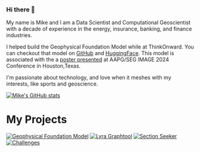 ### Hi there 👋

My name is Mike and I am a Data Scientist and Computational Geoscientist with a decade of experience in the energy, insurance, banking, and finance industries.

I helped build the Geophysical Foundation Model while at ThinkOnward. You can checkout that model on [GitHub](https://github.com/thinkonward/geophysical-foundation-model/releases/tag/v1.0) and [HuggingFace](https://huggingface.co/thinkonward/geophysical-foundation-model). This model is associated with the a [poster presented](https://imageevent.aapg.org/portals/26/abstracts/2024/4092088.pdf) at AAPG/SEG IMAGE 2024 Conference in Houston,Texas.

I'm passionate about technology, and love when it meshes with my interests, like sports and geoscience. 

[![Mike's GitHub stats](https://github-readme-stats.vercel.app/api?username=mmcint&show_icons=true&theme=midnight-purple)](https://github.com/anuraghazra/github-readme-stats)

# My Projects
[![Geophysical Foundation Model](https://github-readme-stats.vercel.app/api/pin/?username=thinkonward&repo=geophysical-foundation-model&show_owner=true&theme=midnight-purple)](https://github.com/thinkonward/geophysical-foundation-model)
[![Lyra Graphtool](https://github-readme-stats.vercel.app/api/pin/?username=thinkonward&repo=lyra_graphtool&show_owner=true&theme=midnight-purple)](https://github.com/thinkonward/lyra_graphtool)
[![Section Seeker](https://github-readme-stats.vercel.app/api/pin/?username=thinkonward&repo=section-seeker&show_owner=false&theme=midnight-purple)](https://github.com/thinkonward/section-seeker)
[![Challenges](https://github-readme-stats.vercel.app/api/pin/?username=thinkonward&repo=challenges&show_owner=false&theme=midnight-purple)](https://github.com/thinkonward/challenges)
